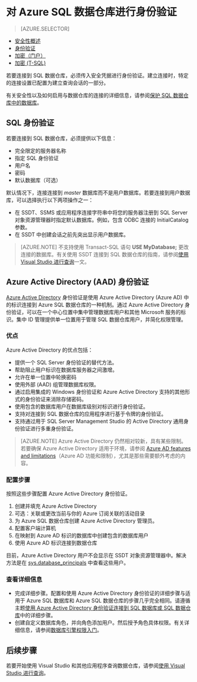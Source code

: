 <properties
   pageTitle="对 Azure SQL 数据仓库进行身份验证 | Azure"
   description="对 Azure SQL 数据仓库进行的 Azure Active Directory (AAD) 和 SQL Server 身份验证。"
   services="sql-data-warehouse"
   documentationCenter=""
   authors="byham"
   manager="barbkess"
   editor=""
   tags=""/>  


<tags
   ms.service="sql-data-warehouse"
   ms.devlang="na"
   ms.topic="article"
   ms.tgt_pltfrm="na"
   ms.workload="data-management"
   ms.date="09/24/2016"
   wacn.date="10/31/2016"
   ms.author="rickbyh;barbkess;sonyama"/>  


# 对 Azure SQL 数据仓库进行身份验证

> [AZURE.SELECTOR]
- [安全性概述](/documentation/articles/sql-data-warehouse-overview-manage-security/)
- [身份验证](/documentation/articles/sql-data-warehouse-authentication/)
- [加密（门户）](/documentation/articles/sql-data-warehouse-encryption-tde/)
- [加密 (T-SQL)](/documentation/articles/sql-data-warehouse-encryption-tde-tsql/)

若要连接到 SQL 数据仓库，必须传入安全凭据进行身份验证。建立连接时，特定的连接设置已配置为建立查询会话的一部分。

有关安全性以及如何启用与数据仓库的连接的详细信息，请参阅[保护 SQL 数据仓库中的数据库][]。

## SQL 身份验证
若要连接到 SQL 数据仓库，必须提供以下信息：

- 完全限定的服务器名称
- 指定 SQL 身份验证
- 用户名
- 密码
- 默认数据库（可选）

默认情况下，连接连接到 *master* 数据库而不是用户数据库。若要连接到用户数据库，可以选择执行以下两项操作之一：

- 在 SSDT、SSMS 或应用程序连接字符串中将您的服务器注册到 SQL Server 对象资源管理器时指定默认数据库。例如，包含 ODBC 连接的 InitialCatalog 参数。
- 在 SSDT 中创建会话之前先突出显示用户数据库。

> [AZURE.NOTE] 不支持使用 Transact-SQL 语句 **USE MyDatabase;** 更改连接的数据库。有关使用 SSDT 连接到 SQL 数据仓库的指南，请参阅[使用 Visual Studio 进行查询][]一文。

## Azure Active Directory (AAD) 身份验证

[Azure Active Directory][What is Azure Active Directory] 身份验证是使用 Azure Active Directory (Azure AD) 中的标识连接到 Azure SQL 数据仓库的一种机制。通过 Azure Active Directory 身份验证，可以在一个中心位置中集中管理数据库用户和其他 Microsoft 服务的标识。集中 ID 管理提供单一位置用于管理 SQL 数据仓库用户，并简化权限管理。

### 优点

Azure Active Directory 的优点包括：

- 提供一个 SQL Server 身份验证的替代方法。
- 帮助阻止用户标识在数据库服务器之间激增。
- 允许在单一位置中轮换密码
- 使用外部 (AAD) 组管理数据库权限。
- 通过启用集成的 Windows 身份验证和 Azure Active Directory 支持的其他形式的身份验证来消除存储密码。
- 使用包含的数据库用户在数据库级别对标识进行身份验证。
- 支持对连接到 SQL 数据仓库的应用程序进行基于令牌的身份验证。
- 支持通过用于 SQL Server Management Studio 的 Active Directory 通用身份验证进行多重身份验证。

> [AZURE.NOTE] Azure Active Directory 仍然相对较新，具有某些限制。若要确保 Azure Active Directory 适用于环境，请参阅 [Azure AD features and limitations][]（Azure AD 功能和限制），尤其是那些需要额外考虑的内容。

### 配置步骤

按照这些步骤配置 Azure Active Directory 身份验证。

1. 创建并填充 Azure Active Directory
2. 可选：关联或更改当前与你的 Azure 订阅关联的活动目录
3. 为 Azure SQL 数据仓库创建 Azure Active Directory 管理员。
4. 配置客户端计算机
5. 在映射到 Azure AD 标识的数据库中创建包含的数据库用户
6. 使用 Azure AD 标识连接到数据仓库

目前，Azure Active Directory 用户不会显示在 SSDT 对象资源管理器中。解决方法是在 [sys.database\_principals](https://msdn.microsoft.com/zh-cn/library/ms187328.aspx) 中查看这些用户。
  
### 查看详细信息
- 完成详细步骤。配置和使用 Azure Active Directory 身份验证的详细步骤与适用于 Azure SQL 数据库和 Azure SQL 数据仓库的步骤几乎完全相同。请遵循主题[使用 Azure Active Directory 身份验证连接到 SQL 数据库或 SQL 数据仓库](/documentation/articles/sql-database-aad-authentication/)中的详细步骤。
- 创建自定义数据库角色，并向角色添加用户。然后授予角色具体权限。有关详细信息，请参阅[数据库引擎权限入门](https://msdn.microsoft.com/zh-cn/library/mt667986.aspx)。

## 后续步骤

若要开始使用 Visual Studio 和其他应用程序查询数据仓库，请参阅[使用 Visual Studio 进行查询][]。

<!-- Article references -->
[保护 SQL 数据仓库中的数据库]: /documentation/articles/sql-data-warehouse-overview-manage-security/
[使用 Visual Studio 进行查询]: /documentation/articles/sql-data-warehouse-query-visual-studio/
[What is Azure Active Directory]: /documentation/articles/active-directory-whatis/
[Azure AD features and limitations]: /documentation/articles/sql-database-aad-authentication

<!---HONumber=Mooncake_1024_2016-->